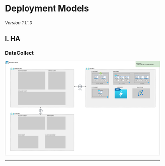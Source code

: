# Deployment Models

###### Version 1.1.1.0

## I. HA

### DataCollect

![ha_datacollect](imgs/Deployment_offer1_HA_infra.png "")

---
